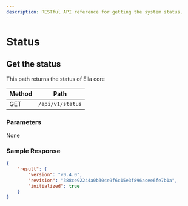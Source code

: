 ```yaml
---
description: RESTful API reference for getting the system status.
---
```


# Status

## Get the status

This path returns the status of Ella core


| Method | Path             |
| ------ | ---------------- |
| GET    | `/api/v1/status` |

### Parameters

None

### Sample Response

```json
{
    "result": {
        "version": "v0.4.0",
        "revision": "388ce92244a0b304e9f6c15e3f896acee6fe7b1a",
        "initialized": true
    }
}
```
